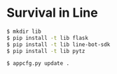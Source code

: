 # Survival in Line

```sh
$ mkdir lib
$ pip install -t lib flask
$ pip install -t lib line-bot-sdk
$ pip install -t lib pytz
```

```sh
$ appcfg.py update .
```
